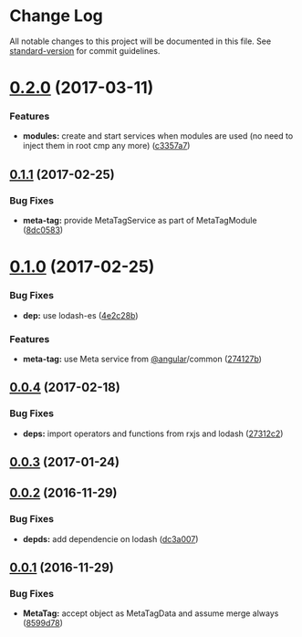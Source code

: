 # Change Log

All notable changes to this project will be documented in this file. See [standard-version](https://github.com/conventional-changelog/standard-version) for commit guidelines.

<a name="0.2.0"></a>
# [0.2.0](https://github.com/blaugold/angular-browser-meta/compare/v0.1.1...v0.2.0) (2017-03-11)


### Features

* **modules:** create and start services when modules are used (no need to inject them in root cmp any more) ([c3357a7](https://github.com/blaugold/angular-browser-meta/commit/c3357a7))



<a name="0.1.1"></a>
## [0.1.1](https://github.com/blaugold/angular-browser-meta/compare/v0.1.0...v0.1.1) (2017-02-25)


### Bug Fixes

* **meta-tag:** provide MetaTagService as part of MetaTagModule ([8dc0583](https://github.com/blaugold/angular-browser-meta/commit/8dc0583))



<a name="0.1.0"></a>
# [0.1.0](https://github.com/blaugold/angular-browser-meta/compare/v0.0.4...v0.1.0) (2017-02-25)


### Bug Fixes

* **dep:** use lodash-es ([4e2c28b](https://github.com/blaugold/angular-browser-meta/commit/4e2c28b))


### Features

* **meta-tag:** use Meta service from [@angular](https://github.com/angular)/common ([274127b](https://github.com/blaugold/angular-browser-meta/commit/274127b))



<a name="0.0.4"></a>
## [0.0.4](https://github.com/blaugold/angular-browser-meta/compare/v0.0.3...v0.0.4) (2017-02-18)


### Bug Fixes

* **deps:** import operators and functions from rxjs and lodash ([27312c2](https://github.com/blaugold/angular-browser-meta/commit/27312c2))



<a name="0.0.3"></a>
## [0.0.3](https://github.com/blaugold/angular-browser-meta/compare/v0.0.2...v0.0.3) (2017-01-24)



<a name="0.0.2"></a>
## [0.0.2](https://github.com/blaugold/angular-browser-meta/compare/v0.0.1...v0.0.2) (2016-11-29)


### Bug Fixes

* **depds:** add dependencie on lodash ([dc3a007](https://github.com/blaugold/angular-browser-meta/commit/dc3a007))



<a name="0.0.1"></a>
## [0.0.1](https://github.com/blaugold/angular-browser-meta/compare/v0.2.0...v0.0.1) (2016-11-29)


### Bug Fixes

* **MetaTag:** accept object as MetaTagData and assume merge always ([8599d78](https://github.com/blaugold/angular-browser-meta/commit/8599d78))
